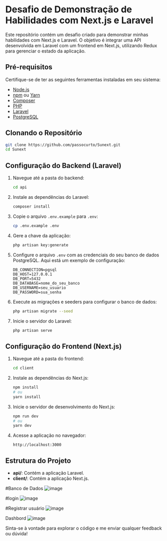 
# Desafio de Demonstração de Habilidades com Next.js e Laravel

Este repositório contém um desafio criado para demonstrar minhas habilidades com Next.js e Laravel. O objetivo é integrar uma API desenvolvida em Laravel com um frontend em Next.js, 
utilizando Redux para gerenciar o estado da aplicação.

## Pré-requisitos

Certifique-se de ter as seguintes ferramentas instaladas em seu sistema:

- [Node.js](https://nodejs.org/)
- [npm](https://www.npmjs.com/) ou [Yarn](https://yarnpkg.com/)
- [Composer](https://getcomposer.org/)
- [PHP](https://www.php.net/)
- [Laravel](https://laravel.com/)
- [PostgreSQL](https://www.postgresql.org/)

## Clonando o Repositório

```bash
git clone https://github.com/passocurto/Sunext.git
cd Sunext
```

## Configuração do Backend (Laravel)

1. Navegue até a pasta do backend:

    ```bash
    cd api
    ```

2. Instale as dependências do Laravel:

    ```bash
    composer install
    ```

3. Copie o arquivo `.env.example` para `.env`:

    ```bash
    cp .env.example .env
    ```

4. Gere a chave da aplicação:

    ```bash
    php artisan key:generate
    ```

5. Configure o arquivo `.env` com as credenciais do seu banco de dados PostgreSQL. Aqui está um exemplo de configuração:

    ```env
    DB_CONNECTION=pgsql
    DB_HOST=127.0.0.1
    DB_PORT=5432
    DB_DATABASE=nome_do_seu_banco
    DB_USERNAME=seu_usuario
    DB_PASSWORD=sua_senha
    ```

6. Execute as migrações e seeders para configurar o banco de dados:

    ```bash
    php artisan migrate --seed
    ```

7. Inicie o servidor do Laravel:

    ```bash
    php artisan serve
    ```

## Configuração do Frontend (Next.js)

1. Navegue até a pasta do frontend:

    ```bash
    cd client
    ```

2. Instale as dependências do Next.js:

    ```bash
    npm install
    # ou
    yarn install
    ```

3. Inicie o servidor de desenvolvimento do Next.js:

    ```bash
    npm run dev
    # ou
    yarn dev
    ```

4. Acesse a aplicação no navegador:

    ```
    http://localhost:3000
    ```
    

## Estrutura do Projeto

- **api/**: Contém a aplicação Laravel.
- **client/**: Contém a aplicação Next.js.





#Banco de Dados
![image](https://github.com/passocurto/Sunext/assets/1081320/27126e91-ea07-4074-bd70-87fd0900ec4b)

#login
![image](https://github.com/passocurto/Sunext/assets/1081320/edf3ecde-f51a-4f60-bec1-f024974c2ed9)

#Registrar usuário
![image](https://github.com/passocurto/Sunext/assets/1081320/8e721803-42d1-4ddc-a66d-5a248b54c96a)

Dashbord
![image](https://github.com/passocurto/Sunext/assets/1081320/7c91e37e-579e-4e03-ab4d-9067db60d4a1)








Sinta-se à vontade para explorar o código e me enviar qualquer feedback ou dúvida!
